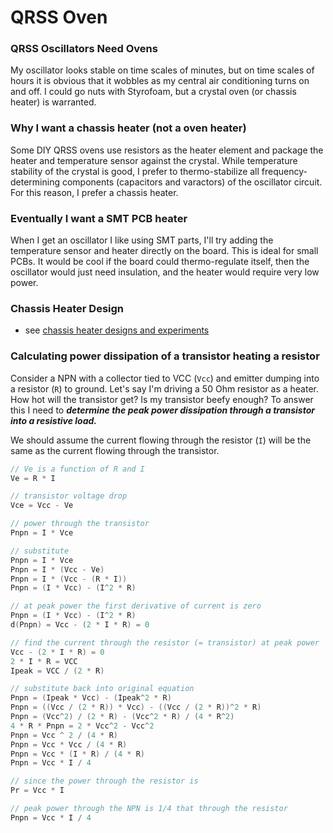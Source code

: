# QRSS Oven

### QRSS Oscillators Need Ovens
My oscillator looks stable on time scales of minutes, but on time scales of hours it is obvious that it wobbles as my central air conditioning turns on and off. I could go nuts with Styrofoam, but a crystal oven (or chassis heater) is warranted.

### Why I want a chassis heater (not a oven heater)
Some DIY QRSS ovens use resistors as the heater element and package the heater and temperature sensor against the crystal. While temperature stability of the crystal is good, I prefer to thermo-stabilize all frequency-determining components (capacitors and varactors) of the oscillator circuit. For this reason, I prefer a chassis heater.

### Eventually I want a SMT PCB heater
When I get an oscillator I like using SMT parts, I'll try adding the temperature sensor and heater directly on the board. This is ideal for small PCBs. It would be cool if the board could thermo-regulate itself, then the oscillator would just need insulation, and the heater would require very low power.

### Chassis Heater Design
* see [chassis heater designs and experiments](2019-07-15%20chassis%20heater) 

### Calculating power dissipation of a transistor heating a resistor

Consider a NPN with a collector tied to VCC (`Vcc`) and emitter dumping into a resistor (`R`) to ground. Let's say I'm driving a 50 Ohm resistor as a heater. How hot will the transistor get? Is my transistor beefy enough? To answer this I need to ***determine the peak power dissipation through a transistor into a resistive load.***

We should assume the current flowing through the resistor (`I`) will be the same as the current flowing through the transistor.

```c
// Ve is a function of R and I
Ve = R * I

// transistor voltage drop
Vce = Vcc - Ve

// power through the transistor
Pnpn = I * Vce

// substitute 
Pnpn = I * Vce
Pnpn = I * (Vcc - Ve)
Pnpn = I * (Vcc - (R * I))
Pnpn = (I * Vcc) - (I^2 * R)

// at peak power the first derivative of current is zero
Pnpn = (I * Vcc) - (I^2 * R)
d(Pnpn) = Vcc - (2 * I * R) = 0

// find the current through the resistor (= transistor) at peak power
Vcc - (2 * I * R) = 0
2 * I * R = VCC
Ipeak = VCC / (2 * R)

// substitute back into original equation
Pnpn = (Ipeak * Vcc) - (Ipeak^2 * R)
Pnpn = ((Vcc / (2 * R)) * Vcc) - ((Vcc / (2 * R))^2 * R)
Pnpn = (Vcc^2) / (2 * R) - (Vcc^2 * R) / (4 * R^2)
4 * R * Pnpn = 2 * Vcc^2 - Vcc^2
Pnpn = Vcc ^ 2 / (4 * R)
Pnpn = Vcc * Vcc / (4 * R)
Pnpn = Vcc * (I * R) / (4 * R)
Pnpn = Vcc * I / 4

// since the power through the resistor is
Pr = Vcc * I

// peak power through the NPN is 1/4 that through the resistor
Pnpn = Vcc * I / 4
```